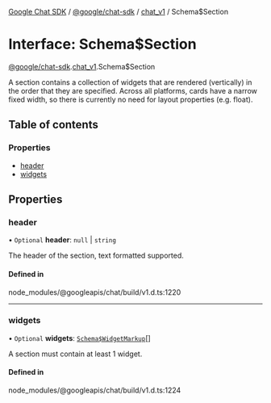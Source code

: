 [Google Chat SDK](../README.md) / [@google/chat-sdk](../modules/google_chat_sdk.md) / [chat\_v1](../modules/google_chat_sdk.chat_v1.md) / Schema$Section

# Interface: Schema$Section

[@google/chat-sdk](../modules/google_chat_sdk.md).[chat_v1](../modules/google_chat_sdk.chat_v1.md).Schema$Section

A section contains a collection of widgets that are rendered (vertically) in the order that they are specified. Across all platforms, cards have a narrow fixed width, so there is currently no need for layout properties (e.g. float).

## Table of contents

### Properties

- [header](google_chat_sdk.chat_v1.Schema_Section.md#header)
- [widgets](google_chat_sdk.chat_v1.Schema_Section.md#widgets)

## Properties

### header

• `Optional` **header**: ``null`` \| `string`

The header of the section, text formatted supported.

#### Defined in

node_modules/@googleapis/chat/build/v1.d.ts:1220

___

### widgets

• `Optional` **widgets**: [`Schema$WidgetMarkup`](google_chat_sdk.chat_v1.Schema_WidgetMarkup.md)[]

A section must contain at least 1 widget.

#### Defined in

node_modules/@googleapis/chat/build/v1.d.ts:1224
